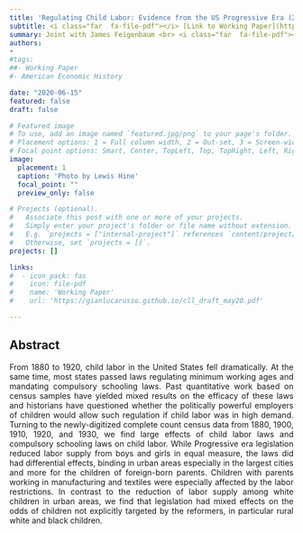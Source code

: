 ```yaml
---
title: 'Regulating Child Labor: Evidence from the US Progressive Era (2020)'
subtitle: <i class="far  fa-file-pdf"></i> [Link to Working Paper](https://gianlucarusso.github.io/cll_draft_may20.pdf) <br> Joint with James Feigenbaum
summary: Joint with James Feigenbaum <br> <i class="far  fa-file-pdf"></i> [Link to Working Paper](https://gianlucarusso.github.io/cll_draft_may20.pdf) <br>
authors:
- 
#tags:
##- Working Paper
#- American Economic History

date: "2020-06-15"
featured: false
draft: false

# Featured image
# To use, add an image named `featured.jpg/png` to your page's folder.
# Placement options: 1 = Full column width, 2 = Out-set, 3 = Screen-width
# Focal point options: Smart, Center, TopLeft, Top, TopRight, Left, Right, BottomLeft, Bottom, BottomRight
image:
  placement: 1
  caption: 'Photo by Lewis Hine'
  focal_point: ""
  preview_only: false

# Projects (optional).
#   Associate this post with one or more of your projects.
#   Simply enter your project's folder or file name without extension.
#   E.g. `projects = ["internal-project"]` references `content/project/deep-learning/index.md`.
#   Otherwise, set `projects = []`.
projects: []

links:
#  - icon_pack: fas
#    icon: file-pdf
#    name: 'Working Paper'
#    url: 'https://gianlucarusso.github.io/cll_draft_may20.pdf'

---
```



## Abstract
<p align="justify">  From 1880 to 1920, child labor in the United States fell dramatically. At the same time, most states passed laws regulating minimum working ages and mandating compulsory schooling laws. Past quantitative work based on census samples have yielded mixed results on the efficacy of these laws and historians have questioned whether the politically powerful employers of children would allow such regulation if child labor was in high demand. Turning to the newly-digitized complete count census data from 1880, 1900, 1910, 1920, and 1930, we find large effects of child labor laws and compulsory schooling laws on child labor. While Progressive era legislation reduced labor supply from boys and girls in equal measure, the laws did had differential effects, binding in urban areas especially in the largest cities and more for the children of foreign-born parents. Children with parents working in manufacturing and textiles were especially affected by the labor restrictions.
In contrast to the reduction of labor supply among white children in urban areas, we find that legislation had mixed effects on the odds of children not explicitly targeted by the reformers, in particular rural white and black children.
